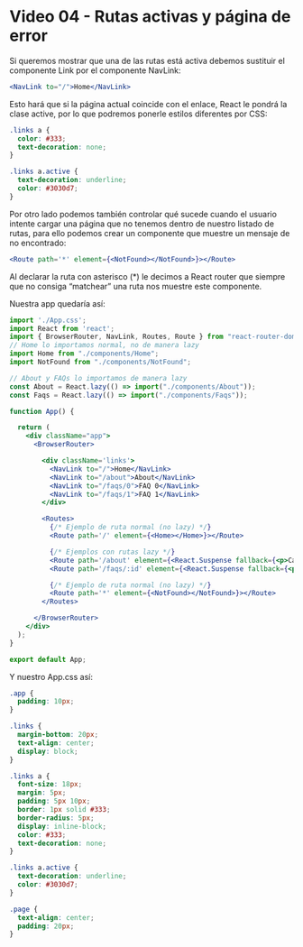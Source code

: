 # Video 04 - Rutas activas y página de error

Si queremos mostrar que una de las rutas está activa debemos sustituir el componente Link por el componente NavLink:

```jsx
<NavLink to="/">Home</NavLink>
```

Esto hará que si la página actual coincide con el enlace, React le pondrá la clase active, por lo que podremos ponerle estilos diferentes por CSS:

```css
.links a {
  color: #333;
  text-decoration: none;
}

.links a.active {
  text-decoration: underline;
  color: #3030d7;
}
```

Por otro lado podemos también controlar qué sucede cuando el usuario intente cargar una página que no tenemos dentro de nuestro listado de rutas, para ello podemos crear un componente que muestre un mensaje de no encontrado:

```jsx
<Route path='*' element={<NotFound></NotFound>}></Route>
```

Al declarar la ruta con asterisco (*) le decimos a React router que siempre que no consiga “matchear” una ruta nos muestre este componente.

Nuestra app quedaría así:

```jsx
import './App.css';
import React from 'react';
import { BrowserRouter, NavLink, Routes, Route } from "react-router-dom";
// Home lo importamos normal, no de manera lazy
import Home from "./components/Home";
import NotFound from "./components/NotFound";

// About y FAQs lo importamos de manera lazy
const About = React.lazy(() => import("./components/About"));
const Faqs = React.lazy(() => import("./components/Faqs"));

function App() {

  return (
    <div className="app">
      <BrowserRouter>

        <div className='links'>
          <NavLink to="/">Home</NavLink>
          <NavLink to="/about">About</NavLink>
          <NavLink to="/faqs/0">FAQ 0</NavLink>
          <NavLink to="/faqs/1">FAQ 1</NavLink>
        </div>

        <Routes>
          {/* Ejemplo de ruta normal (no lazy) */}
          <Route path='/' element={<Home></Home>}></Route>

          {/* Ejemplos con rutas lazy */}
          <Route path='/about' element={<React.Suspense fallback={<p>Cargando...</p>}><About></About></React.Suspense>}></Route>
          <Route path='/faqs/:id' element={<React.Suspense fallback={<p>Cargando...</p>}><Faqs></Faqs></React.Suspense>}></Route>

          {/* Ejemplo de ruta normal (no lazy) */}
          <Route path='*' element={<NotFound></NotFound>}></Route>
        </Routes>

      </BrowserRouter>
    </div>
  );
}

export default App;
```

Y nuestro App.css así:

```css
.app {
  padding: 10px;
}

.links {
  margin-bottom: 20px;
  text-align: center;
  display: block;
}

.links a {
  font-size: 18px;
  margin: 5px;
  padding: 5px 10px;
  border: 1px solid #333;
  border-radius: 5px;
  display: inline-block;
  color: #333;
  text-decoration: none;
}

.links a.active {
  text-decoration: underline;
  color: #3030d7;
}

.page {
  text-align: center;
  padding: 20px;
}
```
